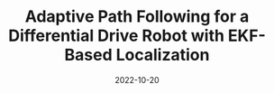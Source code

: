 ---
title: "Adaptive Path Following for a Differential Drive Robot with EKF-Based Localization"
collection: publications
permalink: /publication/adap_path_follow
excerpt: '\[[Paper]\]'
date: 2022-10-20
venue: 'IFAC Symposium on Robot Control'
authors: Xiule Fan, Niraj Reginald, Baris Fidan
---